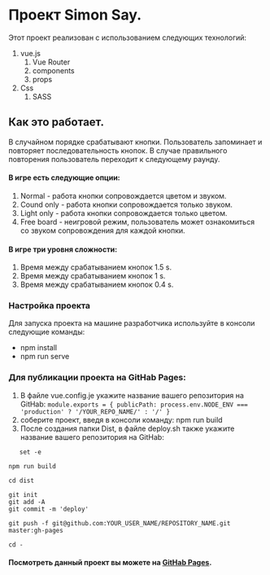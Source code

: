 # Проект Simon Say.
Этот проект реализован с использованием следующих технологий:
1. vue.js
   1. Vue Router
   1. components
   1. props
1. Css
   1. SASS
##  Как это работает.
В случайном порядке срабатывают кнопки. Пользователь запоминает и повторяет последовательность 
кнопок. В случае правильного повторения пользователь переходит к следующему раунду.
#### В игре есть следующие опции:
1. Normal - работа кнопки сопровождается цветом и звуком.
1. Cound only - работа кнопки сопровождается только звуком. 
1. Light only - работа кнопки сопровождается только цветом.
1. Free board - неигровой режим, пользователь может ознакомиться со звуком сопровождения для каждой кнопки.
#### В игре три уровня сложности:
1. Время между срабатыванием кнопок 1.5 s.
1. Время между срабатыванием кнопок 1 s.
1. Время между срабатыванием кнопок 0.4 s.
### Настройка проекта
Для запуска проекта на машине разработчика используйте в консоли следующие команды:
* npm install
* npm run serve
### Для публикации проекта на GitHab Pages:
1. В файле vue.config.je укажите название вашего репозитория на GitHab:
`module.exports = {
    publicPath: process.env.NODE_ENV === 'production' ? '/YOUR_REPO_NAME/' : '/'
}`
1. соберите проект, введя в консоли команду:
npm run build
3. После создания папки Dist, в файле deploy.sh также укажите название вашего репозитория на GitHab:
```
   set -e

npm run build

cd dist

git init
git add -A
git commit -m 'deploy'

git push -f git@github.com:YOUR_USER_NAME/REPOSITORY_NAME.git master:gh-pages

cd -
```

#### Посмотреть данный проект вы можете на [GitHab Pages](https://github.com/Irina357/simon_test).
